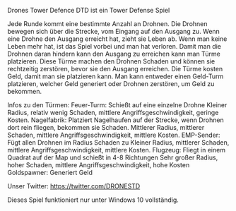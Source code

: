 Drones Tower Defence
DTD ist ein Tower Defense Spiel

Jede Runde kommt eine bestimmte Anzahl an Drohnen.
Die Drohnen bewegen sich über die Strecke, vom Eingang auf den Ausgang zu.
Wenn eine Drohne den Ausgang erreicht hat, zieht sie Leben ab.
Wenn man keine Leben mehr hat, ist das Spiel vorbei und man hat verloren.
Damit man die Drohnen daran hindern kann den Ausgang zu erreichen kann man Türme platzieren.
Diese Türme machen den Drohnen Schaden und können sie rechtzeitig zerstören, bevor sie den Ausgang erreichen.
Die Türme kosten Geld, damit man sie platzieren kann. Man kann entweder einen Geld-Turm platzieren, welcher Geld generiert oder Drohnen zerstören, um Geld zu bekommen.

Infos zu den Türmen:
  Feuer-Turm:
    Schießt auf eine einzelne Drohne
    Kleiner Radius, relativ wenig Schaden, mittlere Angriffsgeschwindigkeit, geringe Kosten.
  Nagelfabrik:
    Platziert Nagelhaufen auf der Strecke, wenn Drohnen dort rein fliegen, bekommen sie Schaden.
    Mittlerer Radius, mittlerer Schaden, mittlere Angriffsgeschwindigkeit, mittlere Kosten.
  EMP-Sender:
    Fügt allen Drohnen im Radius Schaden zu
    Kleiner Radius, mittlerer Schaden, mittlere Angriffsgeschwindigkeit, mittlere Kosten.
  Flugzeug:
    Fliegt in einem Quadrat auf der Map und schießt in 4-8 Richtungen
    Sehr großer Radius, hoher Schaden, mittlere Angriffsgeschwindigkeit, hohe Kosten
  Goldspawner:
    Generiert Geld

Unser Twitter:
https://twitter.com/DRONESTD

Dieses Spiel funktioniert nur unter Windows 10 vollständig.
